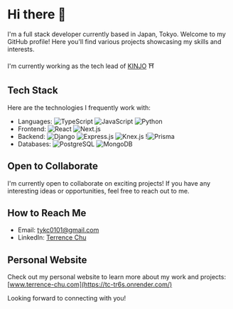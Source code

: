 # Hi there 👋

I'm a full stack developer currently based in Japan, Tokyo. Welcome to my GitHub profile! Here you'll find various projects showcasing my skills and interests.

I'm currently working as the tech lead of [KINJO](https://www.kinjo-japan.com/) ⛩️

## Tech Stack

Here are the technologies I frequently work with:

- Languages: ![TypeScript](https://img.shields.io/badge/-TypeScript-007ACC?logo=typescript&logoColor=white) ![JavaScript](https://img.shields.io/badge/-JavaScript-F7DF1E?logo=javascript&logoColor=black) ![Python](https://img.shields.io/badge/-Python-3776AB?logo=python&logoColor=white)
- Frontend: ![React](https://img.shields.io/badge/-React-61DAFB?logo=react&logoColor=black) ![Next.js](https://img.shields.io/badge/-Next.js-000000?logo=next.js&logoColor=white)
- Backend:  ![Django](https://img.shields.io/badge/-Django-092E20?logo=django&logoColor=white) ![Express.js](https://img.shields.io/badge/-Express.js-000000?logo=express&logoColor=white) ![Knex.js](https://img.shields.io/badge/-Knex.js-6600AA?logo=knex.js&logoColor=white) !![Prisma](https://img.shields.io/badge/Prisma-3982CE?style=for-the-badge&logo=Prisma&logoColor=white)
- Databases: ![PostgreSQL](https://img.shields.io/badge/-PostgreSQL-336791?logo=postgresql&logoColor=white) ![MongoDB](https://img.shields.io/badge/-MongoDB-47A248?logo=mongodb&logoColor=white)

## Open to Collaborate

I'm currently open to collaborate on exciting projects! If you have any interesting ideas or opportunities, feel free to reach out to me.

## How to Reach Me

- Email: [tykc0101@gmail.com](mailto:tykc0101@gmail.com)
- LinkedIn: [Terrence Chu](https://www.linkedin.com/in/terrence-chu-842314273)

## Personal Website

Check out my personal website to learn more about my work and projects: [www.terrence-chu.com](https://tc-tr6s.onrender.com/)

Looking forward to connecting with you!



<!--
**RatedYK/ratedyk** is a ✨ _special_ ✨ repository because its `README.md` (this file) appears on your GitHub profile.

Here are some ideas to get you started:

- 🔭 I’m currently working on ...
- 🌱 I’m currently learning ...
- 👯 I’m looking to collaborate on ...
- 🤔 I’m looking for help with ...
- 💬 Ask me about ...
- 📫 How to reach me: ...
- 😄 Pronouns: ...
- ⚡ Fun fact: ...
-->
